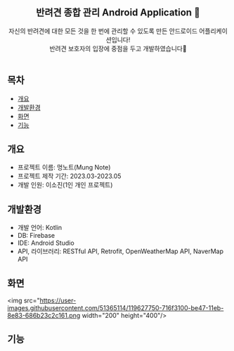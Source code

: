 <div align="center">

## 반려견 종합 관리 Android Application 🐶
자신의 반려견에 대한 모든 것을 한 번에 관리할 수 있도록 만든 안드로이드 어플리케이션입니다!<br />
반려견 보호자의 입장에 중점을 두고 개발하였습니다🌟
<br />
<br />
</div>

## 목차
  - [개요](#개요)
  - [개발환경](#개발환경)
  - [화면](#화면)
  - [기능](#기능)

## 개요
* 프로젝트 이름: 멍노트(Mung Note)
* 프로젝트 제작 기간: 2023.03-2023.05
* 개발 인원: 이소진(1인 개인 프로젝트)

## 개발환경
* 개발 언어: Kotlin
* DB: Firebase
* IDE: Android Studio
* API, 라이브러리: RESTful API, Retrofit, OpenWeatherMap API, NaverMap API

## 화면
<img src="https://user-images.githubusercontent.com/51365114/119627750-716f3100-be47-11eb-8e83-686b23c2c161.png  width="200" height="400"/>

## 기능

